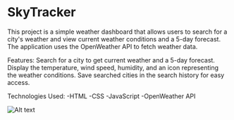 # SkyTracker

This project is a simple weather dashboard that allows users to search for a city's weather and view current weather conditions and a 5-day forecast. The application uses the OpenWeather API to fetch weather data.

Features:
Search for a city to get current weather and a 5-day forecast.
Display the temperature, wind speed, humidity, and an icon representing the weather conditions.
Save searched cities in the search history for easy access.

Technologies Used:
-HTML
-CSS
-JavaScript
-OpenWeather API

![Alt text](./Screenshot%202024-08-11%20at%209.40.52 PM.png)
